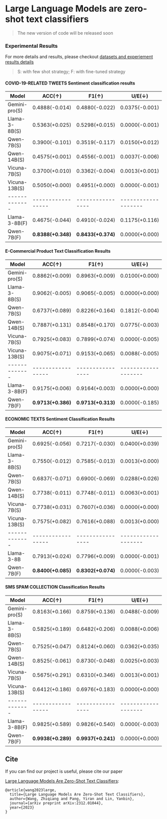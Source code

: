 # Large Language Models are zero-shot text classifiers

> The new version of code will be released soon

### Experimental Results

For more details and results, please checkout 
[datasets and experiement results details](DS_ER_README.md)

> S: with few shot strategy; F: with fine-tuned strategy

#### COVID-19-RELATED TWEETS Sentiment classification results


| Model       | ACC($\uparrow$) | F1($\uparrow$) | U/E($\downarrow$) |
|-------------|-----------------|----------------|-------------------|
| Gemini-pro(S)  | 0.4888(-0.014) | 0.4880(-0.022) | 0.0375(-0.001)    |
| Llama-3-8B(S)  | 0.5363(+0.025) | 0.5298(+0.015) | 0.0000(-0.001)    |
| Qwen-7B(S)     | 0.3900(-0.101) | 0.3519(-0.117) | 0.0150(+0.012)    |
| Qwen-14B(S)    | 0.4575(+0.001) | 0.4556(-0.001) | 0.0037(-0.006)    |
| Vicuna-7B(S)   | 0.3700(+0.010) | 0.3362(-0.004) | 0.0013(+0.001)    |
| Vicuna-13B(S)  | 0.5050(+0.000) | 0.4951(+0.000) | 0.0000(-0.001)    |
|-------------|-----------------|----------------|-------------------|
| Llama-3-8B(F)  | 0.4675(-0.044) | 0.4910(-0.024) | 0.1175(+0.116)    |
| Qwen-7B(F)     | **0.8388(+0.348)** | **0.8433(+0.374)** | 0.0000(+0.000)    |


#### E-Commercial Product Text Classification Results

| Model       | ACC($\uparrow$) | F1($\uparrow$) | U/E($\downarrow$) |
|-------------|-----------------|----------------|-------------------|
| Gemini-pro(S)  | 0.8862(+0.009)   | 0.8963(+0.009)   | 0.0100(+0.000)   |
| Llama-3-8B(S)  | 0.9062(-0.005)   | 0.9065(-0.005)   | 0.0000(+0.000)   |
| Qwen-7B(S)     | 0.6737(+0.089)   | 0.8226(+0.164)   | 0.1812(-0.004)   |
| Qwen-14B(S)    | 0.7887(+0.131)   | 0.8548(+0.170)   | 0.0775(-0.003)   |
| Vicuna-7B(S)   | 0.7925(+0.083)   | 0.7899(+0.074)   | 0.0000(-0.005)   |
| Vicuna-13B(S)  | 0.9075(+0.071)   | 0.9153(+0.065)   | 0.0088(-0.005)   |
|-------------|-----------------|----------------|-------------------|
| Llama-3-8B(F)  | 0.9175(+0.006)   | 0.9164(+0.003)   | 0.0000(+0.000)   |
| Qwen-7B(F)     | **0.9713(+0.386)** | **0.9713(+0.313)**   | 0.0000(-0.185)   |


#### ECONOMIC TEXTS Sentiment Classification Results

| Model       | ACC($\uparrow$) | F1($\uparrow$) | U/E($\downarrow$) |
|-------------|-----------------|----------------|-------------------|
| Gemini-pro(S)  | 0.6925(-0.056)   | 0.7217(-0.030)   | 0.0400(+0.039)   |
| Llama-3-8B(S)  | 0.7550(-0.012)   | 0.7585(-0.013)   | 0.0013(+0.000)   |
| Qwen-7B(S)     | 0.6837(-0.071)   | 0.6900(-0.069)   | 0.0288(+0.026)   |
| Qwen-14B(S)    | 0.7738(-0.011)   | 0.7748(-0.011)   | 0.0063(+0.001)   |
| Vicuna-7B(S)   | 0.7738(+0.031)   | 0.7607(+0.036)   | 0.0000(+0.000)   |
| Vicuna-13B(S)  | 0.7575(+0.082)   | 0.7616(+0.088)   | 0.0013(+0.000)   |
|-------------|-----------------|----------------|-------------------|
| Llama-3-8B    | 0.7913(+0.024)   | 0.7796(+0.009)   | 0.0000(-0.001)   |
| Qwen-7B(F)    | **0.8400(+0.085)** | **0.8302(+0.074)** | 0.0000(-0.003)   |


#### SMS SPAM COLLECTION Classification Results

| Model       | ACC($\uparrow$) | F1($\uparrow$) | U/E($\downarrow$) |
|-------------|-----------------|----------------|-------------------|
| Gemini-pro(S)  | 0.8163(+0.166)   | 0.8759(+0.136)   | 0.0488(-0.009)   |
| Llama-3-8B(S)  | 0.5825(+0.189)   | 0.6482(+0.206)   | 0.0088(+0.006)   |
| Qwen-7B(S)     | 0.7525(+0.047)   | 0.8124(+0.060)   | 0.0362(+0.035)   |
| Qwen-14B(S)    | 0.8525(-0.061)   | 0.8730(-0.048)   | 0.0025(+0.003)   |
| Vicuna-7B(S)   | 0.5675(+0.291)   | 0.6310(+0.346)   | 0.0013(+0.001)   |
| Vicuna-13B(S)  | 0.6412(+0.186)   | 0.6976(+0.183)   | 0.0000(+0.000)   |
|-------------|-----------------|----------------|-------------------|
| Llama-3-8B(F)  | 0.9825(+0.589)   | 0.9826(+0.540)   | 0.0000(-0.003)   |
| Qwen-7B(F)     | **0.9938(+0.289)** | **0.9937(+0.241)** | 0.0000(+0.000)   |


## Cite
If you can find our project is useful, please cite our paper

[Large Language Models Are Zero-Shot Text Classifiers](https://arxiv.org/abs/2312.01044):

```
@article{wang2023large,
  title={Large Language Models Are Zero-Shot Text Classifiers},
  author={Wang, Zhiqiang and Pang, Yiran and Lin, Yanbin},
  journal={arXiv preprint arXiv:2312.01044},
  year={2023}
}
```

